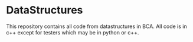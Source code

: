 # DataStructures

This repository contains all code from datastructures in BCA. All code is in c++ except for testers which may be in python or c++.
